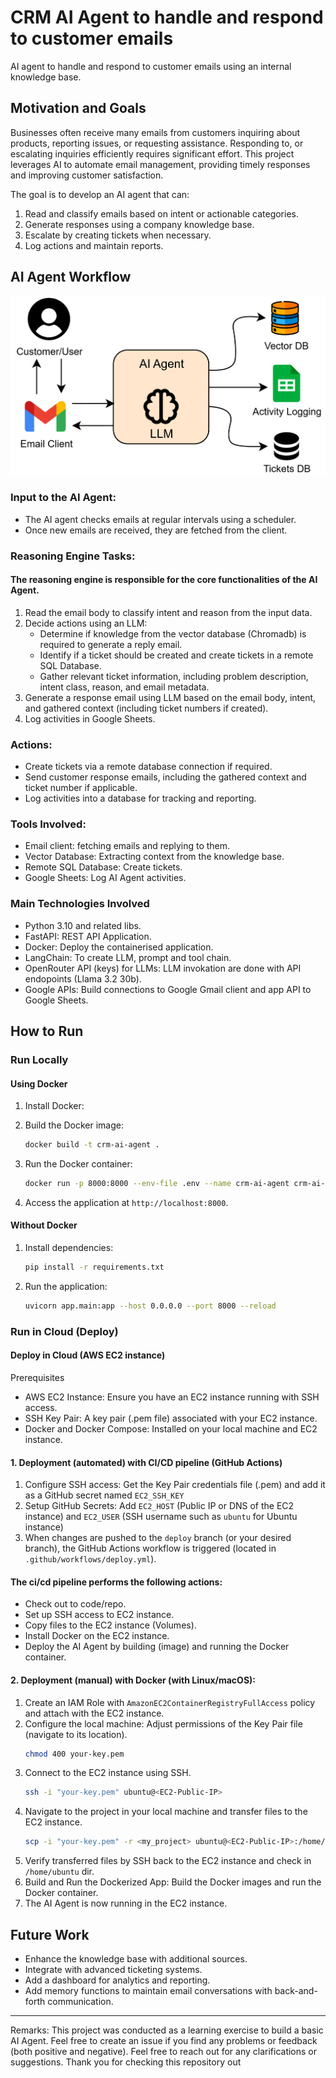 # CRM AI Agent to handle and respond to customer emails

AI agent to handle and respond to customer emails using an internal knowledge base.

## Motivation and Goals
Businesses often receive many emails from customers inquiring about products, reporting issues, or requesting assistance. Responding to, or escalating inquiries efficiently requires significant effort. This project leverages AI to automate email management, providing timely responses and improving customer satisfaction.

The goal is to develop an AI agent that can:
1. Read and classify emails based on intent or actionable categories.
2. Generate responses using a company knowledge base.
3. Escalate by creating tickets when necessary.
4. Log actions and maintain reports.

## AI Agent Workflow

![AI_Agent_workflow](images/ai_agent_workflow.png)

### Input to the AI Agent:
- The AI agent checks emails at regular intervals using a scheduler.
- Once new emails are received, they are fetched from the client.

### Reasoning Engine Tasks:

#### The reasoning engine is responsible for the core functionalities of the  AI Agent.

1. Read the email body to classify intent and reason from the input data.
2. Decide actions using an LLM:
    - Determine if knowledge from the vector database (Chromadb) is required to generate a reply email.
    - Identify if a ticket should be created and create tickets in a remote SQL Database.
    - Gather relevant ticket information, including problem description, intent class, reason, and email metadata.
3. Generate a response email using LLM based on the email body, intent, and gathered context (including ticket numbers if created).
4. Log activities in Google Sheets.

### Actions:
- Create tickets via a remote database connection if required.
- Send customer response emails, including the gathered context and ticket number if applicable.
- Log activities into a database for tracking and reporting.

### Tools Involved:
- Email client: fetching emails and replying to them.
- Vector Database:  Extracting context from the knowledge base.
- Remote SQL Database: Create tickets.
- Google Sheets: Log AI Agent activities.

### Main Technologies Involved
- Python 3.10 and related libs.
- FastAPI: REST API Application.
- Docker: Deploy the containerised application.
- LangChain: To create LLM, prompt and tool chain.
- OpenRouter API (keys) for LLMs: LLM invokation are done with API endopoints (Llama 3.2 30b).
- Google APIs: Build connections to Google Gmail client and app API to Google Sheets.

## How to Run

### Run Locally

#### Using Docker
1. Install Docker:

2. Build the Docker image:
   ```bash
   docker build -t crm-ai-agent .
   ```
3. Run the Docker container:
   ```bash
   docker run -p 8000:8000 --env-file .env --name crm-ai-agent crm-ai-agent
   ```
4. Access the application at `http://localhost:8000`.

#### Without Docker
1. Install dependencies:
   ```bash
   pip install -r requirements.txt
   ```
2. Run the application:
   ```bash
   uvicorn app.main:app --host 0.0.0.0 --port 8000 --reload
   ```
### Run in Cloud (Deploy)

#### Deploy in Cloud (AWS EC2 instance) 
Prerequisites
- AWS EC2 Instance: Ensure you have an EC2 instance running with SSH access.
- SSH Key Pair: A key pair (.pem file) associated with your EC2 instance.
- Docker and Docker Compose: Installed on your local machine and EC2 instance.

#### 1. Deployment (automated) with CI/CD pipeline (GitHub Actions)

1. Configure SSH access: Get the Key Pair credentials file (.pem) and add it as a GitHub secret named `EC2_SSH_KEY`
2. Setup GitHub Secrets: Add `EC2_HOST` (Public IP or DNS of the EC2 instance) and `EC2_USER` (SSH username such as `ubuntu` for Ubuntu instance)
3.  When changes are pushed to the `deploy` branch (or your desired branch), the GitHub Actions workflow is triggered (located in `.github/workflows/deploy.yml`).

#### The ci/cd pipeline performs the following actions:
- Check out to code/repo.
- Set up SSH access to EC2 instance.
- Copy files to the EC2 instance (Volumes).
- Install Docker on the EC2 instance.
- Deploy the AI Agent by building (image) and running the Docker container.

#### 2. Deployment (manual) with Docker (with Linux/macOS):

1. Create an IAM Role with `AmazonEC2ContainerRegistryFullAccess` policy and attach with the EC2 instance.
2. Configure the local machine: Adjust permissions of the Key Pair file (navigate to its location).
   ```bash 
   chmod 400 your-key.pem
   ``` 
3. Connect to the EC2 instance using SSH.
   ```bash 
   ssh -i "your-key.pem" ubuntu@<EC2-Public-IP>
   ``` 
4. Navigate to the project in your local machine and transfer files to the EC2 instance.
   ```bash 
   scp -i "your-key.pem" -r <my_project> ubuntu@<EC2-Public-IP>:/home/ubuntu/
   ```
5. Verify transferred files by SSH back to the EC2 instance and check in `/home/ubuntu` dir.
6. Build and Run the Dockerized App: Build the Docker images and run the Docker container.
7. The AI Agent is now running in the EC2 instance.

## Future Work
- Enhance the knowledge base with additional sources.
- Integrate with advanced ticketing systems.
- Add a dashboard for analytics and reporting.
- Add memory functions to maintain email conversations with back-and-forth communication.

---
Remarks:
This project was conducted as a learning exercise to build a basic AI Agent. Feel free to create an issue if you find any problems or feedback (both positive and negative). Feel free to reach out for any clarifications or suggestions. Thank you for checking this repository out



